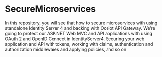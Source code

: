 # SecureMicroservices

In this repository, you will see that how to secure microservices with using standalone Identity Server 4 and backing with Ocelot API Gateway. We’re going to protect our ASP.NET Web MVC and API applications with using OAuth 2 and OpenID Connect in IdentityServer4. Securing your web application and API with tokens, working with claims, authentication and authorization middlewares and applying policies, and so on